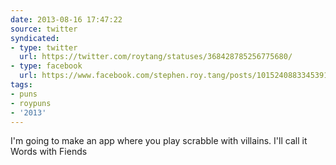```yaml
---
date: 2013-08-16 17:47:22
source: twitter
syndicated:
- type: twitter
  url: https://twitter.com/roytang/statuses/368428785256775680/
- type: facebook
  url: https://www.facebook.com/stephen.roy.tang/posts/10152408833453912
tags:
- puns
- roypuns
- '2013'
---
```


I'm going to make an app where you play scrabble with villains. I'll call it Words with Fiends